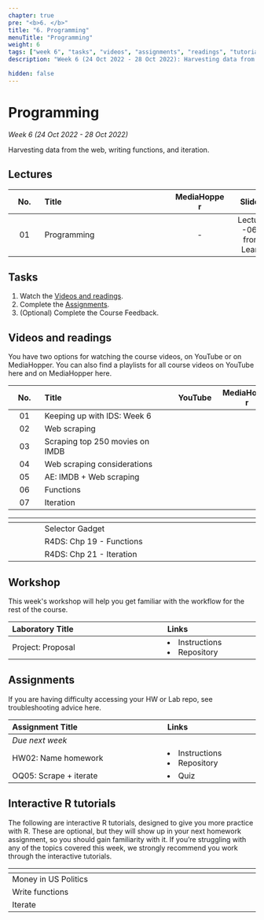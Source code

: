 ```yaml
---
chapter: true
pre: "<b>6. </b>"
title: "6. Programming"
menuTitle: "Programming"
weight: 6
tags: ["week 6", "tasks", "videos", "assignments", "readings", "tutorials"]
description: "Week 6 (24 Oct 2022 - 28 Oct 2022): Harvesting data from the web, writing functions, and iteration."

hidden: false
---
```


# Programming

_Week 6 (24 Oct 2022 - 28 Oct 2022)_

Harvesting data from the web, writing functions, and iteration.

## Lectures

| <div style="width:50px;text-align:center">No.</div> | <div style="width:250px;text-align:left">Title</div> | <div style="width:100px;text-align:center">MediaHopper</div> |  <div style="width:80px;text-align:center">Slides</div> | <div style="width:170px;text-align:center">Additional Links</div> |
|:---:|:---------------------|:-----------:|:--------:|:------|
| 01  | Programming | - |<span><a id = "lecture06"> Lecture -06- from Learn </a></span> | - |

## Tasks

<ol>
<li>Watch the <a href="#videos and readings">Videos and readings</a>.</li>
  <li>Complete the <a href="#assignments">Assignments</a>.</li>
  <li>(Optional) Complete the <a id="feedbackW5">Course Feedback</a>.</li>
</ol>

## Videos and readings

<p style="text-align: left">You have two options for watching the course videos, on YouTube or on MediaHopper. You can also find a playlists for all course videos on YouTube <a id="playlistyt">here</a> and on MediaHopper <a id="playlistmh">here</a>.

| <div style="width:50px;text-align:center">No.</div> | <div style="width:250px;text-align:left">Title</div> | <div style="width:80px;text-align:center">YouTube</div> | <div style="width:100px;text-align:center">MediaHopper</div> |  <div style="width:80px;text-align:center">Slides</div> | <div style="width:170px;text-align:center">Additional Links</div> |
|:---:|:---------------------|:-------:|:-----------:|:--------:|:------|
| 01  | Keeping up with IDS: Week 6 | <a id="W6L1YT"><span style="color: red;"><i class="fab fa-youtube fa-lg" /></span></a> | <a id="W6L1MH"><span style="color: #0A1E3F;"><i class="fas fa-file-video fa-lg"/></span></a> | - | - |
| 02  | 	Web scraping | <a id="W6L2YT"><span style="color: red;"><i class="fab fa-youtube fa-lg" /></span></a> | <a id="W6L2MH"><span style="color: #0A1E3F;"><i class="fas fa-file-video fa-lg"/></span></a> | <a id="W6L2S"><span style="color: #4b5357;"><i class="fas fa-desktop fa-lg"/></span></a>  | - |
| 03  | 	Scraping top 250 movies on IMDB  | <a id="W6L3YT"><span style="color: red;"><i class="fab fa-youtube fa-lg" /></span></a> | <a id="W6L3MH"><span style="color: #0A1E3F;"><i class="fas fa-file-video fa-lg"/></span></a> | <a id="W6L3S"><span style="color: #4b5357;"><i class="fas fa-desktop fa-lg"/></span></a>  | - |
| 04  | 	Web scraping considerations    | <a id="W6L4YT"><span style="color: red;"><i class="fab fa-youtube fa-lg" /></span></a> | <a id="W6L4MH"><span style="color: #0A1E3F;"><i class="fas fa-file-video fa-lg"/></span></a> | <a id="W6L4S"><span style="color: #4b5357;"><i class="fas fa-desktop fa-lg"/></span></a>  | - |
| 05  | AE: IMDB + Web scraping | <a id="W6L5YT"><span style="color: red;"><i class="fab fa-youtube fa-lg" /></span></a> | <a id="W6L5MH"><span style="color: #0A1E3F;"><i class="fas fa-file-video fa-lg"/></span></a> | - | <li><a id="AE8">AE8. Repository</a></li> |
| 06  | Functions | <a id="W6L6YT"><span style="color: red;"><i class="fab fa-youtube fa-lg" /></span></a> | <a id="W6L6MH"><span style="color: #0A1E3F;"><i class="fas fa-file-video fa-lg"/></span></a> | <a id="W6L6S"><span style="color: #4b5357;"><i class="fas fa-desktop fa-lg"/></span></a>   | - |
| 07  | Iteration | <a id="W6L7YT"><span style="color: red;"><i class="fab fa-youtube fa-lg" /></span></a> | <a id="W6L7MH"><span style="color: #0A1E3F;"><i class="fas fa-file-video fa-lg"/></span></a> | <a id="W6L7S"><span style="color: #4b5357;"><i class="fas fa-desktop fa-lg"/></span></a>   | - |

| <div style="width:50px"></div>  | <div style="width:420px"></div>  |  <div style="width:200px"></div> |
|:---:|:---|:---:|
| <i class="fas fa-laptop"></i> | <a id="selector">Selector Gadget</a> | **Required** |
| <i class="fas fa-book"></i> | R4DS: <a id="R4DS19">Chp 19 - Functions</a> | **Required** |
| <i class="fas fa-book"></i> | R4DS: <a id="R4DS21">Chp 21 - Iteration</a> | Optional |

## Workshop

<p style="text-align: left"> This week's workshop will help you get familiar with the workflow for the rest of the course.

| <div style="width:300px;text-align:left">Laboratory Title</div> | <div style="width:170px;text-align:left">Links</div> | <div style="width:180px;text-align:left">Date</div> |
|:---|:---|:---|
| Project: Proposal | <li><a id="project">Instructions</a></li><li><a id="projectR">Repository</a></li> | Fri, 28 Oct, 10:00 UK  |

## Assignments

<p style="text-align: left">If you are having difficulty accessing your HW or Lab repo, see troubleshooting advice <a id="troubleshoot">here</a>.</p>

| <div style="width:300px;text-align:left">Assignment Title</div> | <div style="width:170px;text-align:left">Links</div> | <div style="width:180px;text-align:left">Due</div> |
|:---|:---|:---|
| *Due next week* | | |
| HW02: Name homework | <li><a id="HW2I">Instructions</a></li><li><a id="HW2R">Repository</a></li> | Thur, 03 Nov, 10:00 UK |
| OQ05: Scrape + iterate | <li><a id="OQ5">Quiz</a></li> | Mon, 31 Oct, 12:00 UK |

<!--
## Code-along

<p style="text-align: left"> Recordings and files from Thursday's code-along.</p>

| <div style="width:200px"></div>  | <div style="width:480px"></div>  |
|:---|:---|
| Recording | <a id="CA6YT"><span style="color: red;"><i class="fab fa-youtube fa-lg"> </i></span></a> <a id="CA6MH"><span style="color: #0A1E3F;"><i class="fas fa-file-video fa-lg"></i></span></a>
| Session artifacts | <a id="CA6Rmd">.Rmd</a> <a id="CA6Md">.md</a>|
-->
## Interactive R tutorials

<p style="text-align: left"> The following are interactive R tutorials, designed to give you more practice with R. These are optional, but they will show up in your next homework assignment, so you should gain familiarity with it. If you’re struggling with any of the topics covered this week, we strongly recommend you work through the interactive tutorials.</p>

|  <div style="width:480px"></div>  |  <div style="width:200px"></div>  |
|:---|:---|
| <a id="RT7">Money in US Politics</a> | Related to HW 03 |
| <a id="RT8">Write functions</a> | Extra practice |
| <a id="RT9">Iterate</a> | Extra practice |
